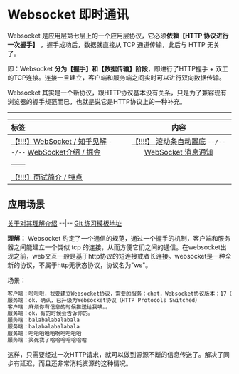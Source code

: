 # Websocket 即时通讯

Websocket 是应用层第七层上的一个应用层协议，它必须**依赖【HTTP 协议进行一次握手】** ，握手成功后，数据就直接从 TCP 通道传输，此后与 HTTP 无关了。

即：Websocket **分为【握手】和【数据传输】阶段**，即进行了HTTP握手 + 双工的TCP连接。连接一旦建立，客户端和服务端之间实时可以进行双向数据传输。

Websocket 其实是一个新协议，跟HTTP协议基本没有关系，只是为了兼容现有浏览器的握手规范而已，也就是说它是HTTP协议上的一种补充。

---

标签|内容
:-|:-:
[【!!!!】WebSocket / 知乎见解](https://www.zhihu.com/question/20215561) `--/--` [WebSocket介绍 / 掘金](https://juejin.im/post/6876301731966713869) | [【!!!!】 滚动条自动置底](https://zhuanlan.zhihu.com/p/89906315) `--/--` [WebSocket 消息通知](https://blog.csdn.net/qq_37128049/article/details/96977671)
 | ——
| [【!!!!】面试简介 / 特点](https://www.cnblogs.com/fan-1994716/p/11875730.html)

## 应用场景

[关于对其理解介绍](https://www.zhihu.com/question/20215561) --|-- [Git 练习模板地址](https://github.com/leijin0416/Vue-Plug-in_unit/blob/master/vueTemplate/1_weChat.vue)

**理解：** Websocket 约定了一个通信的规范，通过一个握手的机制，客户端和服务器之间能建立一个类似 tcp 的连接，从而方便它们之间的通信。在websocket出现之前，web交互一般是基于http协议的短连接或者长连接。websocket是一种全新的协议，不属于http无状态协议，协议名为"ws"。

场景：

```txt
客户端：啦啦啦，我要建立Websocket协议，需要的服务：chat，Websocket协议版本：17（HTTP Request）
服务端：ok，确认，已升级为Websocket协议（HTTP Protocols Switched）
客户端：麻烦你有信息的时候推送给我噢。。
服务端：ok，有的时候会告诉你的。
服务端：balabalabalabala
服务端：balabalabalabala
服务端：哈哈哈哈哈啊哈哈哈哈
服务端：笑死我了哈哈哈哈哈哈哈
```

这样，只需要经过一次HTTP请求，就可以做到源源不断的信息传送了。解决了同步有延迟，而且还非常消耗资源的这种情况。
